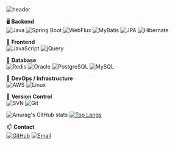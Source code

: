 ![header](https://capsule-render.vercel.app/api?type=venom&color=D4F4FA&fontColor=00D8FF&height=300&section=header&text=Heeyeon%20Eom&fontSize=90)

🖥️ **Backend**  
![Java](https://img.shields.io/badge/Java-007396?style=flat&logo=java&logoColor=white) ![Spring Boot](https://img.shields.io/badge/Spring%20Boot-6DB33F?style=flat&logo=spring&logoColor=white) ![WebFlux](https://img.shields.io/badge/WebFlux-6DB33F?style=flat&logo=spring&logoColor=white) ![MyBatis](https://img.shields.io/badge/MyBatis-000000?style=flat&logo=mybatis&logoColor=white) ![JPA](https://img.shields.io/badge/JPA-589636?style=flat) ![Hibernate](https://img.shields.io/badge/Hibernate-59666C?style=flat&logo=hibernate&logoColor=white)

🎨 **Frontend**  
![JavaScript](https://img.shields.io/badge/JavaScript-F7DF1E?style=flat&logo=javascript&logoColor=black)
![jQuery](https://img.shields.io/badge/jQuery-0769AD?style=flat&logo=jquery&logoColor=white)

💾 **Database**  
![Redis](https://img.shields.io/badge/Redis-DC382D?style=flat&logo=redis&logoColor=white)
![Oracle](https://img.shields.io/badge/Oracle-F80000?style=flat&logo=oracle&logoColor=white)
![PostgreSQL](https://img.shields.io/badge/PostgreSQL-336791?style=flat&logo=postgresql&logoColor=white)
![MySQL](https://img.shields.io/badge/MySQL-4479A1?style=flat&logo=mysql&logoColor=white)

🐧 **DevOps / Infrastructure**  
![AWS](https://img.shields.io/badge/AWS-232F3E?style=flat&logo=amazon-aws&logoColor=white)
![Linux](https://img.shields.io/badge/Linux-FCC624?style=flat&logo=linux&logoColor=black)

📁 **Version Control**  
![SVN](https://img.shields.io/badge/SVN-809CC9?style=flat&logo=subversion&logoColor=white)
![Git](https://img.shields.io/badge/Git-F05032?style=flat&logo=git&logoColor=white)


![Anurag's GitHub stats](https://github-readme-stats.vercel.app/api?username=heeDevUniq&show_icons=true&count_private=true&bg_color=ffffff&title_color=00C6ED&text_color=00C6ED&icon_color=00C6ED&border_color=00C6ED)
[![Top Langs](https://github-readme-stats.vercel.app/api/top-langs/?username=heeDevUniq&layout=compact&bg_color=ffffff&title_color=00C6ED&text_color=00C6ED&border_color=00C6ED)](https://github.com/heeDevUniq/github-readme-stats)

📫 **Contact**  
[![GitHub](https://img.shields.io/badge/GitHub-181717?style=flat&logo=github&logoColor=white)](https://github.com/heeDevUniq)
[![Email](https://img.shields.io/badge/Email-D14836?style=flat&logo=gmail&logoColor=white)](mailto:h_uv8@naver.com)
